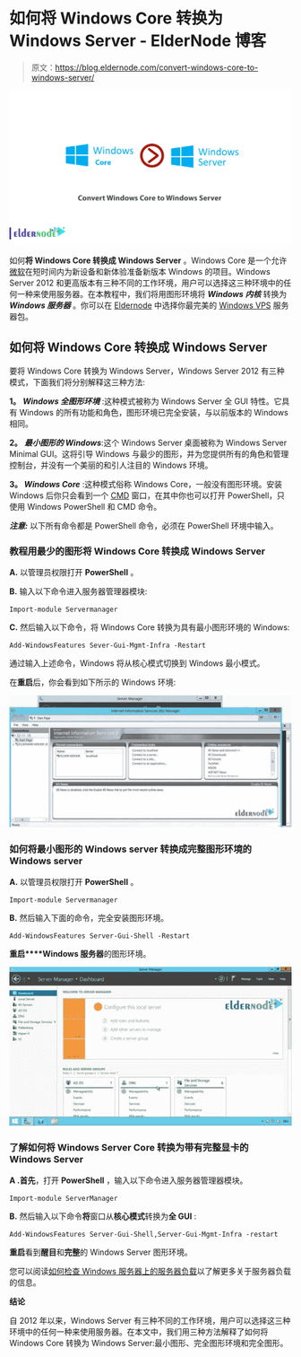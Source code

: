 # 如何将 Windows Core 转换为 Windows Server - ElderNode 博客

> 原文：<https://blog.eldernode.com/convert-windows-core-to-windows-server/>

![How to convert Windows Core to Windows Server](img/c2e0d1a4a229a9890a3de7cfb7326d89.png)

如何**将 Windows Core 转换成 Windows Server** 。Windows Core 是一个允许[微软](https://www.microsoft.com/)在短时间内为新设备和新体验准备新版本 Windows 的项目。Windows Server 2012 和更高版本有三种不同的工作环境，用户可以选择这三种环境中的任何一种来使用服务器。在本教程中，我们将用图形环境将 ***Windows 内核*** 转换为 ***Windows 服务器*** 。你可以在 [Eldernode](https://eldernode.com/) 中选择你最完美的 [Windows VPS](https://eldernode.com/windows-vps/) 服务器包。

## 如何将 Windows Core 转换成 Windows Server

要将 Windows Core 转换为 Windows Server，Windows Server 2012 有三种模式，下面我们将分别解释这三种方法:

**1。** ***Windows 全图形环境*** :这种模式被称为 Windows Server 全 GUI 特性。它具有 Windows 的所有功能和角色，图形环境已完全安装，与以前版本的 Windows 相同。

**2。** ***最小图形的 Windows***:这个 Windows Server 桌面被称为 Windows Server Minimal GUI。这将引导 Windows 与最少的图形，并为您提供所有的角色和管理控制台，并没有一个美丽的和引人注目的 Windows 环境。

**3。 *Windows Core*** :这种模式俗称 Windows Core，一般没有图形环境。安装 Windows 后你只会看到一个 [CMD](https://docs.microsoft.com/en-us/windows-server/administration/windows-commands/cmd) 窗口，在其中你也可以打开 PowerShell，只使用 Windows PowerShell 和 CMD 命令。

***注意:*** 以下所有命令都是 PowerShell 命令，必须在 PowerShell 环境中输入。

### 教程用最少的图形将 Windows Core 转换成 Windows Server

**A.** 以管理员权限打开 **PowerShell** 。

**B.** 输入以下命令进入服务器管理器模块:

```
Import-module Servermanager
```

**C.** 然后输入以下命令，将 Windows Core 转换为具有最小图形环境的 Windows:

```
Add-WindowsFeatures Sever-Gui-Mgmt-Infra -Restart
```

通过输入上述命令，Windows 将从核心模式切换到 Windows 最小模式。

在**重启**后，你会看到如下所示的 Windows 环境:

![internet information services manager-iis](img/8ddb49eb81ec5a528805655c59281477.png)

### 如何将最小图形的 Windows server 转换成完整图形环境的 Windows server

**A.** 以管理员权限打开 **PowerShell** 。

```
Import-module Servermanager
```

**B.** 然后输入下面的命令，完全安装图形环境。

```
Add-WindowsFeatures Server-Gui-Shell -Restart
```

**重启****Windows 服务器**的图形环境。

![server manager dashboard](img/8157e977bff386e49b1cddcd4cb6ed62.png)

### 了解如何将 Windows Server Core 转换为带有完整显卡的 Windows Server

**A .首先**，打开 **PowerShell** ，输入以下命令进入服务器管理器模块。

```
Import-module ServerManager
```

**B.** 然后输入以下命令**将**窗口从**核心模式**转换为**全 GUI** :

```
Add-WindowsFeatures Server-Gui-Shell,Server-Gui-Mgmt-Infra -restart
```

**重启**看到**醒目**和**完整**的 Windows Server 图形环境。

您可以阅读[如何检查 Windows 服务器上的服务器负载](https://blog.eldernode.com/check-server-load-on-windows-server/)以了解更多关于服务器负载的信息。

**结论**

自 2012 年以来，Windows Server 有三种不同的工作环境，用户可以选择这三种环境中的任何一种来使用服务器。在本文中，我们用三种方法解释了如何将 Windows Core 转换为 Windows Server:最小图形、完全图形环境和完全图形。